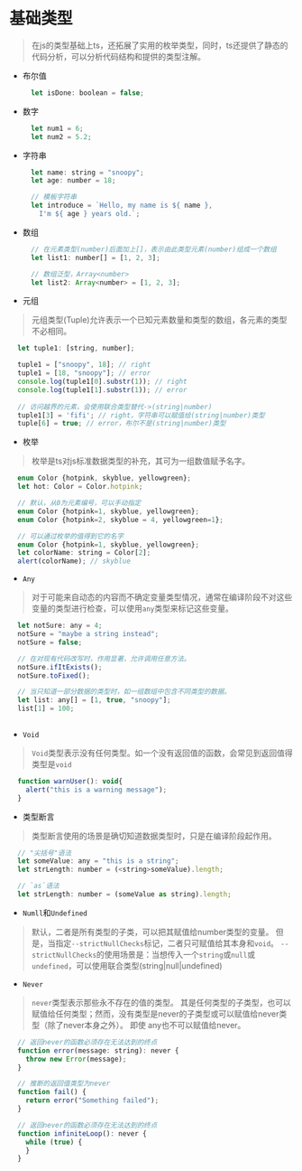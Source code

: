 # 基础类型

> 在js的类型基础上ts，还拓展了实用的枚举类型，同时，ts还提供了静态的代码分析，可以分析代码结构和提供的类型注解。

- 布尔值
  ```js
    let isDone: boolean = false;
  ```

- 数字
  ```js
    let num1 = 6;
    let num2 = 5.2;
  ```

- 字符串
  ```js
    let name: string = "snoopy";
    let age: number = 18;

    // 模板字符串
    let introduce = `Hello, my name is ${ name }, 
      I'm ${ age } years old.`;

  ```

- 数组
  ```js
    // 在元素类型(number)后面加上[]，表示由此类型元素(number)组成一个数组
    let list1: number[] = [1, 2, 3];

    // 数组泛型，Array<number>
    let list2: Array<number> = [1, 2, 3];
  ```

- 元组
> 元组类型(Tuple)允许表示一个已知元素数量和类型的数组，各元素的类型不必相同。
  ```js
    let tuple1: [string, number];

    tuple1 = ["snoopy", 18]; // right
    tuple1 = [18, "snoopy"]; // error
    console.log(tuple1[0].substr(1)); // right
    console.log(tuple1[1].substr(1)); // error
    
    // 访问越界的元素，会使用联合类型替代->(string|number)
    tuple1[3] = 'fifi'; // right，字符串可以赋值给(string|number)类型
    tuple[6] = true; // error，布尔不是(string|number)类型

  ```

- 枚举
> 枚举是ts对js标准数据类型的补充，其可为一组数值赋予名字。
  ```js
    enum Color {hotpink, skyblue, yellowgreen};
    let hot: Color = Color.hotpink;

    // 默认，从0为元素编号，可以手动指定
    enum Color {hotpink=1, skyblue, yellowgreen};
    enum Color {hotpink=2, skyblue = 4, yellowgreen=1};

    // 可以通过枚举的值得到它的名字
    enum Color {hotpink=1, skyblue, yellowgreen};
    let colorName: string = Color[2];
    alert(colorName); // skyblue


  ```

- `Any`
> 对于可能来自动态的内容而不确定变量类型情况，通常在编译阶段不对这些变量的类型进行检查，可以使用`any`类型来标记这些变量。
  ```js
    let notSure: any = 4;
    notSure = "maybe a string instead";
    notSure = false;

    // 在对现有代码改写时，作用显著，允许调用任意方法。
    notSure.ifItExists();
    notSure.toFixed();

    // 当只知道一部分数据的类型时，如一组数组中包含不同类型的数据。
    let list: any[] = [1, true, "snoopy"];
    list[1] = 100;
    
  ```

- `Void`
> `Void`类型表示没有任何类型。如一个没有返回值的函数，会常见到返回值得类型是`void`
  ```js
    function warnUser(): void{
      alert("this is a warning message");
    }
  ```

- 类型断言
> 类型断言使用的场景是确切知道数据类型时，只是在编译阶段起作用。
  ```js
    // "尖括号"语法
    let someValue: any = "this is a string";
    let strLength: number = (<string>someValue).length;

    // `as`语法
    let strLength: number = (someValue as string).length;
  ```

- `Numll`和`Undefined`
> 默认，二者是所有类型的子类，可以把其赋值给number类型的变量。
> 但是，当指定`--strictNullChecks`标记，二者只可赋值给其本身和`void`。
> `--strictNullChecks`的使用场景是：当想传入一个`string`或`null`或`undefined`，可以使用联合类型(string|null|undefined)

- `Never`
> `never`类型表示那些永不存在的值的类型。
> 其是任何类型的子类型，也可以赋值给任何类型；然而，没有类型是never的子类型或可以赋值给never类型（除了never本身之外）。 即使 any也不可以赋值给never。
  ```js
    // 返回never的函数必须存在无法达到的终点
    function error(message: string): never {
      throw new Error(message);
    }

    // 推断的返回值类型为never
    function fail() {
      return error("Something failed");
    }

    // 返回never的函数必须存在无法达到的终点
    function infiniteLoop(): never {
      while (true) {
      }
    }
  ```
  